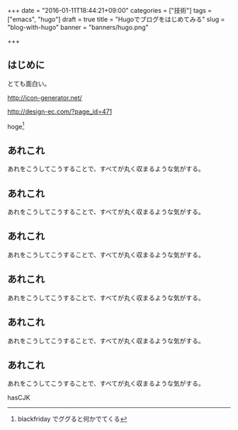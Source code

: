 +++
date = "2016-01-11T18:44:21+09:00"
categories = ["技術"]
tags = ["emacs", "hugo"]
draft = true
title = "Hugoでブログをはじめてみる"
slug = "blog-with-hugo"
banner = "banners/hugo.png"

+++

## はじめに ##

とても面白い。

http://icon-generator.net/

http://design-ec.com/?page_id=471

hoge[^1]

## あれこれ ##

あれをこうしてこうすることで、すべてが丸く収まるような気がする。

## あれこれ ##

あれをこうしてこうすることで、すべてが丸く収まるような気がする。

## あれこれ ##

あれをこうしてこうすることで、すべてが丸く収まるような気がする。

## あれこれ ##

あれをこうしてこうすることで、すべてが丸く収まるような気がする。

## あれこれ ##

あれをこうしてこうすることで、すべてが丸く収まるような気がする。

## あれこれ ##

あれをこうしてこうすることで、すべてが丸く収まるような気がする。

hasCJK

[^1]: blackfriday でググると何かでてくる
